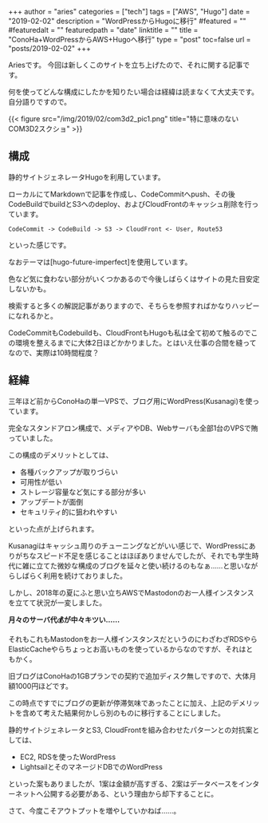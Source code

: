 +++
author = "aries"
categories = ["tech"]
tags = ["AWS", "Hugo"]
date = "2019-02-02"
description = "WordPressからHugoに移行"
#featured = ""
#featuredalt = ""
featuredpath = "date"
linktitle = ""
title = "ConoHa+WordPressからAWS+Hugoへ移行"
type = "post"
toc=false
url = "posts/2019-02-02"
+++

Ariesです。
今回は新しくこのサイトを立ち上げたので、それに関する記事です。

何を使ってどんな構成にしたかを知りたい場合は経緯は読まなくて大丈夫です。自分語りですので。

{{< figure src="/img/2019/02/com3d2_pic1.png" title="特に意味のないCOM3D2スクショ" >}}

## 構成

静的サイトジェネレータHugoを利用しています。

ローカルにてMarkdownで記事を作成し、CodeCommitへpush、その後CodeBuildでbuildとS3へのdeploy、およびCloudFrontのキャッシュ削除を行っています。

```
CodeCommit -> CodeBuild -> S3 -> CloudFront <- User, Route53
```

といった感じです。

なおテーマは[hugo-future-imperfect]を使用しています。

色など気に食わない部分がいくつかあるので今後しばらくはサイトの見た目安定しないかも。


検索すると多くの解説記事がありますので、そちらを参照すればかなりハッピーになれるかと。

CodeCommitもCodebuildも、CloudFrontもHugoも私は全て初めて触るのでこの環境を整えるまでに大体2日ほどかかりました。とはいえ仕事の合間を縫ってなので、実際は10時間程度？

## 経緯

三年ほど前からConoHaの単一VPSで、ブログ用にWordPress(Kusanagi)を使っています。

完全なスタンドアロン構成で、メディアやDB、Webサーバも全部1台のVPSで賄っていました。

この構成のデメリットとしては、

- 各種バックアップが取りづらい
- 可用性が低い
- ストレージ容量など気にする部分が多い
- アップデートが面倒
- セキュリティ的に狙われやすい

といった点が上げられます。

Kusanagiはキャッシュ周りのチューニングなどがいい感じで、WordPressにありがちなスピード不足を感じることはほぼありませんでしたが、それでも学生時代に雑に立てた微妙な構成のブログを延々と使い続けるのもなぁ……と思いながらしばらく利用を続けておりました。

しかし、2018年の夏にふと思い立ちAWSでMastodonのお一人様インスタンスを立てて状況が一変しました。

**月々のサーバ代💰が中々キツい……**

それもこれもMastodonをお一人様インスタンスだというのにわざわざRDSやらElasticCacheやらちょっとお高いものを使っているからなのですが、それはともかく。

旧ブログはConoHaの1GBプランでの契約で追加ディスク無しですので、大体月額1000円ほどです。

この時点ですでにブログの更新が停滞気味であったことに加え、上記のデメリットを含めて考えた結果何かしら別のものに移行することにしました。

静的サイトジェネレータとS3, CloudFrontを組み合わせたパターンとの対抗案としては、

- EC2, RDSを使ったWordPress
- LightsailとそのマネージドDBでのWordPress

といった案もありましたが、1案は金額が高すぎる、2案はデータベースをインターネットへ公開する必要がある、という理由から却下することに。


さて、今度こそアウトプットを増やしていかねば……。

